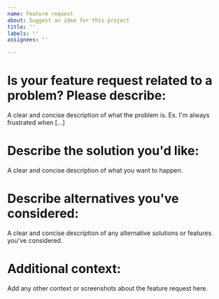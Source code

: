 ```yaml
---
name: Feature request
about: Suggest an idea for this project
title: ''
labels: ''
assignees: ''

---
```


# Is your feature request related to a problem? Please describe:
A clear and concise description of what the problem is. Ex. I'm always frustrated when [...]

# Describe the solution you'd like:
A clear and concise description of what you want to happen.

# Describe alternatives you've considered:
A clear and concise description of any alternative solutions or features you've considered.

# Additional context:
Add any other context or screenshots about the feature request here.
